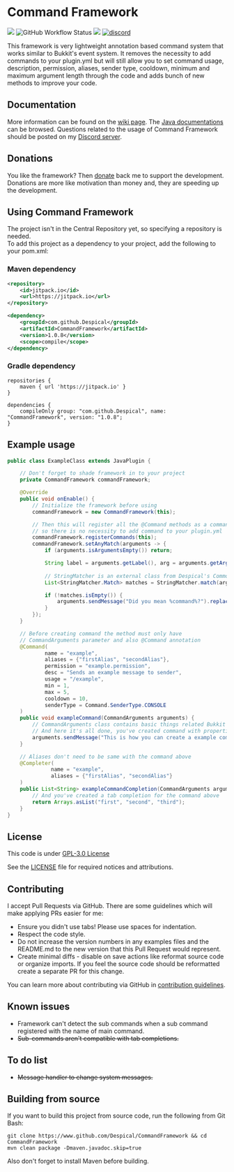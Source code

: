 # Command Framework
[![](https://jitpack.io/v/Despical/CommandFramework.svg)](https://jitpack.io/#Despical/CommandFramework)
![GitHub Workflow Status](https://img.shields.io/github/workflow/status/Despical/CommandFramework/CommandFramework%20Build)
[![](https://img.shields.io/badge/JavaDocs-latest-lime.svg)](https://javadoc.jitpack.io/com/github/Despical/CommandFramework/latest/javadoc/index.html)
[![discord](https://img.shields.io/discord/719922452259668000.svg?color=lime&label=Discord)](https://discord.com/invite/rVkaGmyszE)

This framework is very lightweight annotation based command system that works similar to Bukkit's event system. It removes the necessity to
add commands to your plugin.yml but will still allow you to set command usage, description, permission, aliases, sender type, cooldown, minimum
and maximum argument length through the code and adds bunch of new methods to improve your code.

## Documentation
More information can be found on the [wiki page](https://github.com/Despical/CommandFramework/wiki). The [Java documentations](https://javadoc.jitpack.io/com/github/Despical/CommandFramework/latest/javadoc/index.html) can be browsed. Questions
related to the usage of Command Framework should be posted on my [Discord server](https://discord.com/invite/rVkaGmyszE).

## Donations
You like the framework? Then [donate](https://www.patreon.com/despical) back me to support the development.
Donations are more like motivation than money and, they are speeding up the development.

## Using Command Framework
The project isn't in the Central Repository yet, so specifying a repository is needed.<br>
To add this project as a dependency to your project, add the following to your pom.xml:

### Maven dependency

```xml
<repository>
    <id>jitpack.io</id>
    <url>https://jitpack.io</url>
</repository>
```
```xml
<dependency>
    <groupId>com.github.Despical</groupId>
    <artifactId>CommandFramework</artifactId>
    <version>1.0.8</version>
    <scope>compile</scope>
</dependency>
```

### Gradle dependency
```
repositories {
    maven { url 'https://jitpack.io' }
}
```
```
dependencies {
    compileOnly group: "com.github.Despical", name: "CommandFramework", version: "1.0.8";
}
```

## Example usage
```java
public class ExampleClass extends JavaPlugin {

    // Don't forget to shade framework in to your project
    private CommandFramework commandFramework;

    @Override
    public void onEnable() {
        // Initialize the framework before using
        commandFramework = new CommandFramework(this);

        // Then this will register all the @Command methods as a command
        // so there is no necessity to add command to your plugin.yml
        commandFramework.registerCommands(this);
        commandFramework.setAnyMatch(arguments -> {
            if (arguments.isArgumentsEmpty()) return;

            String label = arguments.getLabel(), arg = arguments.getArgument(0);
            
            // StringMatcher is an external class from Despical's Commons library which is used in this framework but not all the parts included
            List<StringMatcher.Match> matches = StringMatcher.match(arg, commandFramework.getCommands().stream().map(cmd -> cmd.name().replace(label + ".", "")).collect(Collectors.toList()));

            if (!matches.isEmpty()) {
                arguments.sendMessage("Did you mean %command%?").replace("%command%", label + " " + matches.get(0).getMatch());
            }
        });
    }

    // Before creating command the method must only have
    // CommandArguments parameter and also @Command annotation
    @Command(
            name = "example",
            aliases = {"firstAlias", "secondAlias"},
            permission = "example.permission",
            desc = "Sends an example message to sender",
            usage = "/example",
            min = 1,
            max = 5,
            cooldown = 10,
            senderType = Command.SenderType.CONSOLE
    )
    public void exampleCommand(CommandArguments arguments) {
        // CommandArguments class contains basic things related Bukkit commands
        // And here it's all done, you've created command with properties above!
        arguments.sendMessage("This is how you can create a example command using framework.");
    }

    // Aliases don't need to be same with the command above
    @Completer(
              name = "example",
              aliases = {"firstAlias", "secondAlias"}
    )
    public List<String> exampleCommandCompletion(CommandArguments arguments) {
        // And you've created a tab completion for the command above
        return Arrays.asList("first", "second", "third");
    }
}
```

## License
This code is under [GPL-3.0 License](http://www.gnu.org/licenses/gpl-3.0.html)

See the [LICENSE](https://github.com/Despical/CommandFramework/blob/main/LICENSE) file for required notices and attributions.

## Contributing

I accept Pull Requests via GitHub. There are some guidelines which will make applying PRs easier for me:
+ Ensure you didn't use tabs! Please use spaces for indentation.
+ Respect the code style.
+ Do not increase the version numbers in any examples files and the README.md to the new version that this Pull Request would represent.
+ Create minimal diffs - disable on save actions like reformat source code or organize imports. If you feel the source code should be reformatted create a separate PR for this change.

You can learn more about contributing via GitHub in [contribution guidelines](../CONTRIBUTING.md).

## Known issues
* Framework can't detect the sub commands when a sub command registered with the name of main command.
* ~~Sub-commands aren't compatible with tab completions.~~

## To do list
* ~~Message handler to change system messages.~~

## Building from source
If you want to build this project from source code, run the following from Git Bash:
```
git clone https://www.github.com/Despical/CommandFramework && cd CommandFramework
mvn clean package -Dmaven.javadoc.skip=true
```
Also don't forget to install Maven before building.
